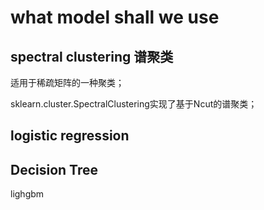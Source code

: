 # what model shall we use

## spectral clustering 谱聚类

适用于稀疏矩阵的一种聚类；

sklearn.cluster.SpectralClustering实现了基于Ncut的谱聚类；

## logistic regression

## Decision Tree

lighgbm